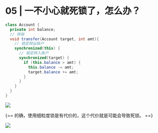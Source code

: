 # 05 | 一不小心就死锁了，怎么办？

```java
class Account {
  private int balance;
  // 转账
  void transfer(Account target, int amt){
    // 锁定转出账户
    synchronized(this) {              
      // 锁定转入账户
      synchronized(target) {           
        if (this.balance > amt) {
          this.balance -= amt;
          target.balance += amt;
        }
      }
    }
  } 
}

```

![](https://static001.geekbang.org/resource/image/cb/55/cb18e672732ab76fc61d60bdf66bf855.png)





{== 的确，使用细粒度锁是有代价的，这个代价就是可能会导致死锁。 ==}




![](https://static001.geekbang.org/resource/image/f2/88/f293dc0d92b7c8255bd0bc790fc2a088.png)















